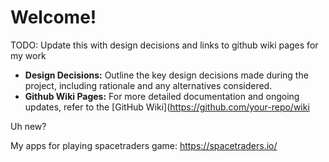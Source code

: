 # Welcome!

TODO: Update this with design decisions and links to github wiki pages for my work&#x20;

* **Design Decisions:** Outline the key design decisions made during the project, including rationale and any alternatives considered.
* **Github Wiki Pages:** For more detailed documentation and ongoing updates, refer to the \[GitHub Wiki]\(https://github.com/your-repo/wiki

Uh new?

My apps for playing spacetraders game: https://spacetraders.io/

